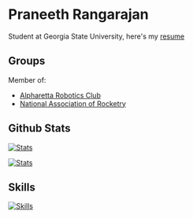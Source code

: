 # Praneeth Rangarajan

Student at Georgia State University, here's my [resume]()

## Groups

Member of:
* [Alpharetta Robotics Club]()
* [National Association of Rocketry]()

## Github Stats

[![Stats](https://github-readme-stats.vercel.app/api?username=rpraneeth05&include_all_commits=true&theme=dark&show_icons=true)](https://github.com/anuraghazra/github-readme-stats)

[![Stats](https://github-readme-stats.vercel.app/api/top-langs/?username=rpraneeth05&layout=compact&theme=dark&hide=html&langs_count=10)](https://github.com/anuraghazra/github-readme-stats)

## Skills

[![Skills](https://skillicons.dev/icons?i=c,cpp,cs,css,html,java,js,nodejs,py,ts)](https://skillicons.dev)
